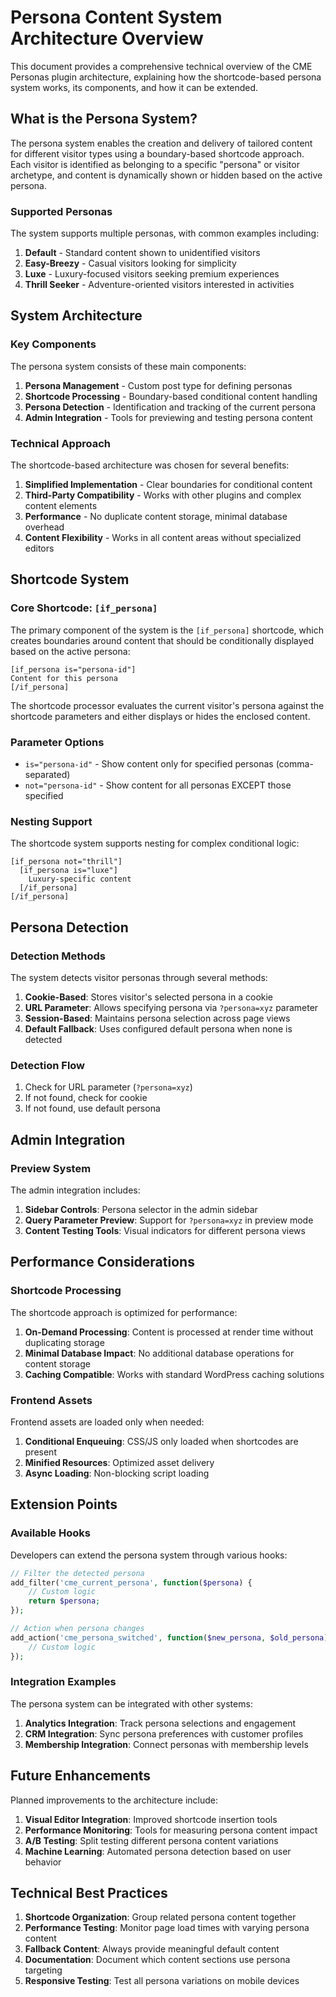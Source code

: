 # Persona Content System Architecture Overview

This document provides a comprehensive technical overview of the CME Personas plugin architecture, explaining how the shortcode-based persona system works, its components, and how it can be extended.

## What is the Persona System?

The persona system enables the creation and delivery of tailored content for different visitor types using a boundary-based shortcode approach. Each visitor is identified as belonging to a specific "persona" or visitor archetype, and content is dynamically shown or hidden based on the active persona.

### Supported Personas

The system supports multiple personas, with common examples including:

1. **Default** - Standard content shown to unidentified visitors
2. **Easy-Breezy** - Casual visitors looking for simplicity
3. **Luxe** - Luxury-focused visitors seeking premium experiences
4. **Thrill Seeker** - Adventure-oriented visitors interested in activities

## System Architecture

### Key Components

The persona system consists of these main components:

1. **Persona Management** - Custom post type for defining personas
2. **Shortcode Processing** - Boundary-based conditional content handling
3. **Persona Detection** - Identification and tracking of the current persona
4. **Admin Integration** - Tools for previewing and testing persona content

### Technical Approach

The shortcode-based architecture was chosen for several benefits:

1. **Simplified Implementation** - Clear boundaries for conditional content
2. **Third-Party Compatibility** - Works with other plugins and complex content elements
3. **Performance** - No duplicate content storage, minimal database overhead
4. **Content Flexibility** - Works in all content areas without specialized editors

## Shortcode System

### Core Shortcode: `[if_persona]`

The primary component of the system is the `[if_persona]` shortcode, which creates boundaries around content that should be conditionally displayed based on the active persona:

```
[if_persona is="persona-id"]
Content for this persona
[/if_persona]
```

The shortcode processor evaluates the current visitor's persona against the shortcode parameters and either displays or hides the enclosed content.

### Parameter Options

- `is="persona-id"` - Show content only for specified personas (comma-separated)
- `not="persona-id"` - Show content for all personas EXCEPT those specified

### Nesting Support

The shortcode system supports nesting for complex conditional logic:

```
[if_persona not="thrill"]
  [if_persona is="luxe"]
    Luxury-specific content
  [/if_persona]
[/if_persona]
```

## Persona Detection

### Detection Methods

The system detects visitor personas through several methods:

1. **Cookie-Based**: Stores visitor's selected persona in a cookie
2. **URL Parameter**: Allows specifying persona via `?persona=xyz` parameter
3. **Session-Based**: Maintains persona selection across page views
4. **Default Fallback**: Uses configured default persona when none is detected

### Detection Flow

1. Check for URL parameter (`?persona=xyz`)
2. If not found, check for cookie
3. If not found, use default persona

## Admin Integration

### Preview System

The admin integration includes:

1. **Sidebar Controls**: Persona selector in the admin sidebar
2. **Query Parameter Preview**: Support for `?persona=xyz` in preview mode
3. **Content Testing Tools**: Visual indicators for different persona views

## Performance Considerations

### Shortcode Processing

The shortcode approach is optimized for performance:

1. **On-Demand Processing**: Content is processed at render time without duplicating storage
2. **Minimal Database Impact**: No additional database operations for content storage
3. **Caching Compatible**: Works with standard WordPress caching solutions

### Frontend Assets

Frontend assets are loaded only when needed:

1. **Conditional Enqueuing**: CSS/JS only loaded when shortcodes are present
2. **Minified Resources**: Optimized asset delivery
3. **Async Loading**: Non-blocking script loading

## Extension Points

### Available Hooks

Developers can extend the persona system through various hooks:

```php
// Filter the detected persona
add_filter('cme_current_persona', function($persona) {
    // Custom logic
    return $persona;
});

// Action when persona changes
add_action('cme_persona_switched', function($new_persona, $old_persona) {
    // Custom logic
});
```

### Integration Examples

The persona system can be integrated with other systems:

1. **Analytics Integration**: Track persona selections and engagement
2. **CRM Integration**: Sync persona preferences with customer profiles
3. **Membership Integration**: Connect personas with membership levels

## Future Enhancements

Planned improvements to the architecture include:

1. **Visual Editor Integration**: Improved shortcode insertion tools
2. **Performance Monitoring**: Tools for measuring persona content impact
3. **A/B Testing**: Split testing different persona content variations
4. **Machine Learning**: Automated persona detection based on user behavior

## Technical Best Practices

1. **Shortcode Organization**: Group related persona content together
2. **Performance Testing**: Monitor page load times with varying persona content
3. **Fallback Content**: Always provide meaningful default content
4. **Documentation**: Document which content sections use persona targeting
5. **Responsive Testing**: Test all persona variations on mobile devices
